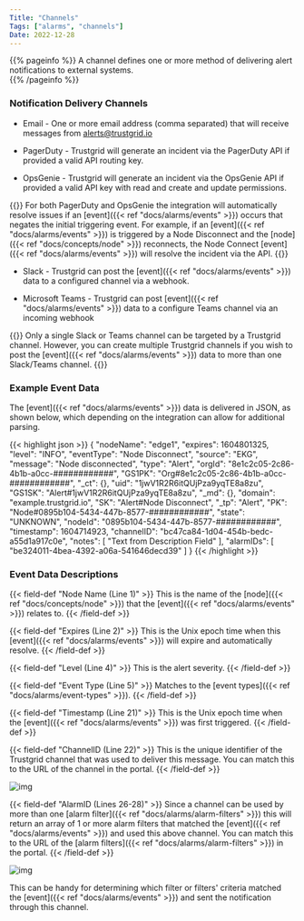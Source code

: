 ```yaml
---
Title: "Channels"
Tags: ["alarms", "channels"]
Date: 2022-12-28
---
```


{{% pageinfo %}}
A channel defines one or more method of delivering alert notifications to external systems.  
{{% /pageinfo %}}

### Notification Delivery Channels
- Email - One or more email address (comma separated) that will receive messages from alerts@trustgrid.io

- PagerDuty - Trustgrid will generate an incident via the PagerDuty API if provided a valid API routing key. 

- OpsGenie - Trustgrid will generate an incident via the OpsGenie API if provided a valid API key with read and create and update permissions. 

{{<alert>}} For both PagerDuty and OpsGenie the integration will automatically resolve issues if an [event]({{< ref "docs/alarms/events" >}}) occurs that negates the initial triggering event. For example, if an [event]({{< ref "docs/alarms/events" >}}) is triggered by a Node Disconnect and the [node]({{< ref "docs/concepts/node" >}}) reconnects, the Node Connect [event]({{< ref "docs/alarms/events" >}}) will resolve the incident via the API. {{</alert>}}

- Slack - Trustgrid can post the [event]({{< ref "docs/alarms/events" >}}) data to a configured channel via a webhook.  

- Microsoft Teams - Trustgrid can post [event]({{< ref "docs/alarms/events" >}}) data to a configure Teams channel via an incoming webhook

{{<alert>}} Only a single Slack or Teams channel can be targeted by a Trustgrid channel. However, you can create multiple Trustgrid channels if you wish to post the [event]({{< ref "docs/alarms/events" >}}) data to more than one Slack/Teams channel. {{</alert>}}

### Example Event Data
The [event]({{< ref "docs/alarms/events" >}}) data is delivered in JSON, as shown below, which depending on the integration can allow for additional parsing.  

{{< highlight json >}}
{
  "nodeName": "edge1",
  "expires": 1604801325,
  "level": "INFO",
  "eventType": "Node Disconnect",
  "source": "EKG",
  "message": "Node disconnected",
  "type": "Alert",
  "orgId": "8e1c2c05-2c86-4b1b-a0cc-############",
  "GS1PK": "Org#8e1c2c05-2c86-4b1b-a0cc-############",
  "_ct": {},
  "uid": "1jwV1R2R6itQUjPza9yqTE8a8zu",
  "GS1SK": "Alert#1jwV1R2R6itQUjPza9yqTE8a8zu",
  "_md": {},
  "domain": "example.trustgrid.io",
  "SK": "Alert#Node Disconnect",
  "_tp": "Alert",
  "PK": "Node#0895b104-5434-447b-8577-############",
  "state": "UNKNOWN",
  "nodeId": "0895b104-5434-447b-8577-############",
  "timestamp": 1604714923,
  "channelID": "bc47ca84-1d04-454b-bedc-a55d1a917c0e",
  "notes": [
    "Text from Description Field"
  ],
  "alarmIDs": [
    "be324011-4bea-4392-a06a-541646decd39"
  ]
}
{{< /highlight >}}

### Event Data Descriptions
{{< field-def "Node Name (Line 1)" >}}
This is the name of the [node]({{< ref "docs/concepts/node" >}}) that the [event]({{< ref "docs/alarms/events" >}}) relates to.
{{< /field-def >}}

{{< field-def "Expires (Line 2)" >}}
This is the Unix epoch time when this [event]({{< ref "docs/alarms/events" >}}) will expire and automatically resolve.
{{< /field-def >}} 

{{< field-def "Level (Line 4)" >}}
This is the alert severity.
{{< /field-def >}}

{{< field-def "Event Type (Line 5)" >}}
Matches to the [event types]({{< ref "docs/alarms/event-types" >}}).
{{< /field-def >}}

{{< field-def "Timestamp (Line 21)" >}}
This is the Unix epoch time when the [event]({{< ref "docs/alarms/events" >}}) was first triggered.
{{< /field-def >}}

{{< field-def "ChannelID (Line 22)" >}}
This is the unique identifier of the Trustgrid channel that was used to deliver this message. You can match this to the URL of the channel in the portal.
{{< /field-def >}}

![img](/docs/alarms/random-link1.png)

{{< field-def "AlarmID (Lines 26-28)" >}}
Since a channel can be used by more than one [alarm filter]({{< ref "docs/alarms/alarm-filters" >}}) this will return an array of 1 or more alarm filters that matched the [event]({{< ref "docs/alarms/events" >}}) and used this above channel. You can match this to the URL of the [alarm filters]({{< ref "docs/alarms/alarm-filters" >}}) in the portal.
{{< /field-def >}} 

![img](/docs/alarms/random-link2.png)

This can be handy for determining which filter or filters' criteria matched the [event]({{< ref "docs/alarms/events" >}}) and sent the notification through this channel.




